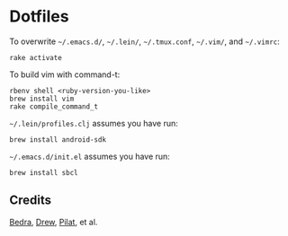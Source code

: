 Dotfiles
========

To overwrite `~/.emacs.d/`, `~/.lein/`, `~/.tmux.conf`, `~/.vim/`, and `~/.vimrc`:

    rake activate

To build vim with command-t:

    rbenv shell <ruby-version-you-like>
    brew install vim
    rake compile_command_t

`~/.lein/profiles.clj` assumes you have run:

    brew install android-sdk

`~/.emacs.d/init.el` assumes you have run:

    brew install sbcl

Credits
-------

[Bedra](https://github.com/abedra/emacs.d),
[Drew](https://github.com/drewolson/vim_dotfiles),
[Pilat](https://github.com/mikepilat/dotfiles), et al.

